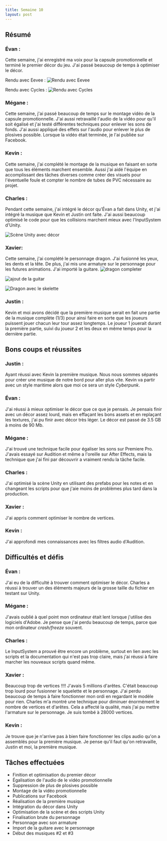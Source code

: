 ```yaml
---
title: Semaine 10
layout: post
---
```


## Résumé

### Évan :

Cette semaine, j'ai enregistré ma voix pour la capsule promotionnelle et terminé le premier décor du jeu. J'ai passé beaucoup de temps à optimiser le décor.

Rendu avec Eevee :
![Rendu avec Eevee](../medias/rendu_final.jpg)

Rendu avec Cycles :
![Rendu avec Cycles](../medias/rendu_final_cycle.jpg)

### Mégane :

Cette semaine, j'ai passé beaucoup de temps sur le montage vidéo de la capsule promotionnelle. J'ai aussi retravaillé l'audio de la vidéo pour qu'il soit égalisé et j'ai testé différentes techniques pour enlever les sons de fonds. J'ai aussi appliqué des effets sur l'audio pour enlever le plus de plosives possible. Lorsque la vidéo était terminée, je l'ai publiée sur Facebook.

### Kevin :

Cette semaine, j'ai complété le montage de la musique en faisant en sorte que tous les éléments marchent ensemble. Aussi j'ai aidé l'équipe en accomplissant des tâches diverses comme créer des visuels pour l'éventuelle foule et compter le nombre de tubes de PVC nécessaire au projet.

### Charles :

Pendant cette semaine, j'ai intégré le décor qu'Évan a fait dans Unity, et j'ai intégré la musique que Kevin et Justin ont faite. J'ai aussi beaucoup optimisé le code pour que les collisions marchent mieux avec l'InputSystem d'Unity.

![Scène Unity avec décor](../medias/charles_sem10.png)

### Xavier:

Cette semaine, j'ai complété le personnage dragon. J'ai fusionné les yeux, les dents et la tête. De plus, j'ai mis une armature sur le personnage pour les futures animations. J'ai importé la guitare.
![dragon completer](../medias/DragonComplet.JPG)

![ajout de la guitar](../medias/Dragon&guitar.JPG)

![Dragon avec le skelette](../medias/DragonRigged.JPG)

### Justin :

Kevin et moi avons décidé que la première musique serait en fait une partie de la musique complète (1/3) pour ainsi faire en sorte que les joueurs puissent jouer chacun leur tour assez longtemps. Le joueur 1 jouerait durant la première partie, suivi du joueur 2 et les deux en même temps pour la dernière partie.

## Bons coups et réussites

### Justin :

Ayant réussi avec Kevin la première musique. Nous nous sommes séparés pour créer une musique de notre bord pour aller plus vite. Kevin va partir avec un style maritime alors que moi ce sera un style _Cyberpunk_.

### Évan :

J'ai réussi à mieux optimiser le décor que ce que je pensais. Je pensais finir avec un décor assez lourd, mais en effaçant les bons assets et en replaçant les textures, j'ai pu finir avec décor très léger. Le décor est passé de 3.5 GB à moins de 90 Mb.

### Mégane :

J'ai trouvé une technique facile pour égaliser les sons sur Premiere Pro. J'avais essayé sur Audition et même a l'oreille sur After Effects, mais la technique que j'ai fini par découvrir a vraiment rendu la tâche facile.

### Charles :

J'ai optimisé la scène Unity en utilisant des prefabs pour les notes et en changeant les scripts pour que j'aie moins de problèmes plus tard dans la production.

### Xavier :

J'ai appris comment optimiser le nombre de vertices.

### Kevin :

J'ai approfondi mes connaissances avec les filtres audio d'Audition.

## Difficultés et défis

### Évan :

J'ai eu de la difficulté à trouver comment optimiser le décor. Charles a réussi à trouver un des éléments majeurs de la grosse taille du fichier en testant sur Unity.

### Mégane :

J'avais oublié à quel point mon ordinateur était lent lorsque j'utilise des logiciels d'Adobe. Je pense que j'ai perdu beaucoup de temps, parce que mon ordinateur _crash/freeze_ souvent.

### Charles :

Le InputSystem a prouvé être encore un problème, surtout en lien avec les scripts et la documentation qui n'est pas trop claire, mais j'ai réussi à faire marcher les nouveaux scripts quand même.

### Xavier :

Beaucoup trop de vertices !!!! J'avais 5 millions d'arêtes. C'était beaucoup trop lourd pour fusionner le squelette et le personnage. J'ai perdu beaucoup de temps à faire fonctionner mon ordi en regardant le modèle pour rien.
Charles m'a montré une technique pour diminuer énormément le nombre de vertices et d'arêtes. Cela a affecté la qualité, mais j'ai pu mettre l'armature sur le personnage. Je suis tombé à 28000 vertices.

### Kevin :

Je trouve que je n'arrive pas à bien faire fonctionner les clips audio qu'on a assemblés pour la première musique. Je pense qu'il faut qu'on retravaille, Justin et moi, la première musique.

## Tâches effectuées

- Finition et optimisation du premier décor
- Égalisation de l'audio de le vidéo promotionnelle
- Suppression de plus de plosives possible
- Montage de la vidéo promotionnelle
- Publications sur Facebook
- Réalisation de la première musique
- Intégration du décor dans Unity
- Optimisation de la scène et des scripts Unity
- Finalisation brute du personnage
- Personnage avec son armature
- Import de la guitare avec le personnage
- Début des musiques #2 et #3

